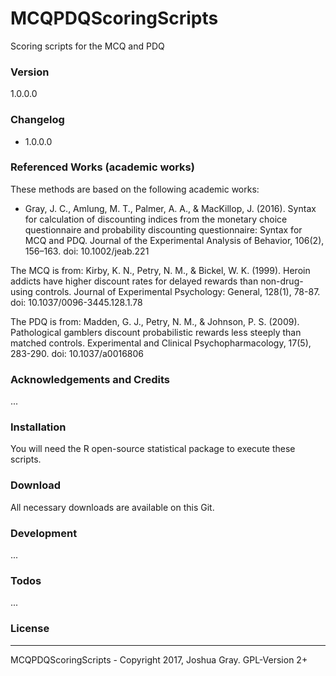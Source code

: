 # MCQPDQScoringScripts
Scoring scripts for the MCQ and PDQ

### Version
1.0.0.0

### Changelog
 * 1.0.0.0

### Referenced Works (academic works)
These methods are based on the following academic works:
* Gray, J. C., Amlung, M. T., Palmer, A. A., & MacKillop, J. (2016). Syntax for calculation of discounting indices from the monetary choice questionnaire and probability discounting questionnaire: Syntax for MCQ and PDQ. Journal of the Experimental Analysis of Behavior, 106(2), 156–163. doi: 10.1002/jeab.221

The MCQ is from:
Kirby, K. N., Petry, N. M., & Bickel, W. K. (1999). Heroin addicts have higher discount rates for delayed rewards than non-drug-using controls. Journal of Experimental Psychology: General, 128(1), 78-87. doi: 10.1037/0096-3445.128.1.78

The PDQ is from:
Madden, G. J., Petry, N. M., & Johnson, P. S. (2009). Pathological gamblers discount probabilistic rewards less steeply than matched controls. Experimental and Clinical Psychopharmacology, 17(5), 283-290. doi: 10.1037/a0016806

### Acknowledgements and Credits
...

### Installation
You will need the R open-source statistical package to execute these scripts.

### Download
All necessary downloads are available on this Git. 

### Development
...

### Todos
...

### License
----
MCQPDQScoringScripts - Copyright 2017, Joshua Gray. GPL-Version 2+
